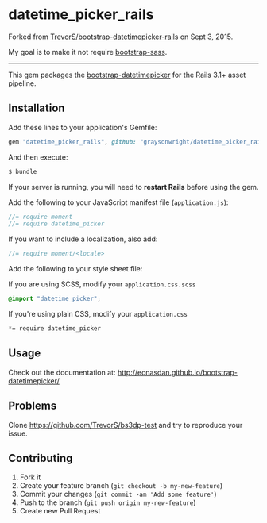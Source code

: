 # datetime_picker_rails

Forked from [TrevorS/bootstrap-datetimepicker-rails][original] on Sept 3, 2015.

My goal is to make it not require [bootstrap-sass].

[original]: https://github.com/TrevorS/bootstrap3-datetimepicker-rails
[bootstrap-sass]: https://github.com/twbs/bootstrap-sass

- - -

This gem packages the [bootstrap-datetimepicker]
for the Rails 3.1+ asset pipeline.

[bootstrap-datetimepicker]: https://github.com/Eonasdan/bootstrap-datetimepicker

## Installation

Add these lines to your application's Gemfile:

```ruby
gem "datetime_picker_rails", github: "graysonwright/datetime_picker_rails"
```

And then execute:

```bash
$ bundle
```

If your server is running,
you will need to **restart Rails** before using the gem.

Add the following to your JavaScript manifest file (`application.js`):
```js
//= require moment
//= require datetime_picker
```

If you want to include a localization, also add:
```js
//= require moment/<locale>
```

Add the following to your style sheet file:

If you are using SCSS, modify your `application.css.scss`
```scss
@import "datetime_picker";
```

If you're using plain CSS, modify your `application.css`
```css
*= require datetime_picker
```

## Usage

Check out the documentation at:
http://eonasdan.github.io/bootstrap-datetimepicker/

## Problems

Clone https://github.com/TrevorS/bs3dp-test and try to reproduce your issue.

## Contributing

1. Fork it
2. Create your feature branch (`git checkout -b my-new-feature`)
3. Commit your changes (`git commit -am 'Add some feature'`)
4. Push to the branch (`git push origin my-new-feature`)
5. Create new Pull Request
